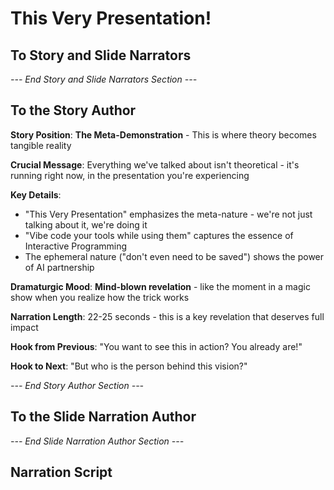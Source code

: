 # This Very Presentation!

## To Story and Slide Narrators

*--- End Story and Slide Narrators Section ---*

## To the Story Author

**Story Position**: **The Meta-Demonstration** - This is where theory becomes tangible reality

**Crucial Message**: Everything we've talked about isn't theoretical - it's running right now, in the presentation you're experiencing

**Key Details**:
- "This Very Presentation" emphasizes the meta-nature - we're not just talking about it, we're doing it
- "Vibe code your tools while using them" captures the essence of Interactive Programming
- The ephemeral nature ("don't even need to be saved") shows the power of AI partnership

**Dramaturgic Mood**: **Mind-blown revelation** - like the moment in a magic show when you realize how the trick works

**Narration Length**: 22-25 seconds - this is a key revelation that deserves full impact

**Hook from Previous**: "You want to see this in action? You already are!"

**Hook to Next**: "But who is the person behind this vision?"

*--- End Story Author Section ---*

## To the Slide Narration Author

*--- End Slide Narration Author Section ---*

## Narration Script
